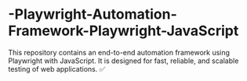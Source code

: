# -Playwright-Automation-Framework-Playwright-JavaScript
This repository contains an end-to-end automation framework using Playwright with JavaScript. It is designed for fast, reliable, and scalable testing of web applications. ✅
